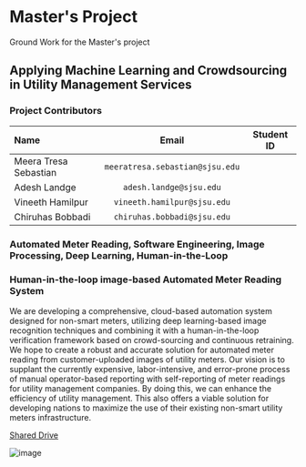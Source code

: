 # Master's Project
Ground Work for the Master's project

## Applying Machine Learning and Crowdsourcing in Utility Management Services

<h3>Project Contributors</h3>

| Name |  Email  |   Student ID  | 
|:-----|:--------:|:--------:|
| Meera Tresa Sebastian   | `meeratresa.sebastian@sjsu.edu` 
| Adesh Landge   | `adesh.landge@sjsu.edu` |  
| Vineeth Hamilpur  | `vineeth.hamilpur@sjsu.edu` | 
| Chiruhas Bobbadi   | `chiruhas.bobbadi@sjsu.edu` | 

### Automated Meter Reading, Software Engineering, Image Processing, Deep Learning, Human-in-the-Loop
### Human-in-the-loop image-based Automated Meter Reading System

We are developing a comprehensive, cloud-based automation system designed for non-smart meters, utilizing deep learning-based image recognition techniques and combining it with a human-in-the-loop verification framework based on crowd-sourcing and continuous retraining. We hope to create a robust and accurate solution for automated meter reading from customer-uploaded images of utility meters. Our vision is to supplant the currently expensive, labor-intensive, and error-prone process of manual operator-based reporting with self-reporting of meter readings for utility management companies. By doing this, we can enhance the efficiency of utility management. This also offers a viable solution for developing nations to maximize the use of their existing non-smart utility meters infrastructure.

[Shared Drive](https://drive.google.com/drive/u/0/folders/17wtsNmhtImGpkQBdr9-yO93aXHCOJ6EZ)



![image](https://github.com/MeeraTresa/CMPE295_Ground_Work/assets/22830897/c4ca41e5-7d5a-414c-8217-a24c5e373e1c)
